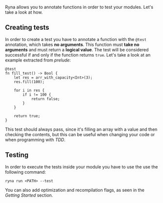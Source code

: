 Ryna allows you to annotate functions in order to test your modules. Let's take a look at how.

## Creating tests

In order to create a test you have to annotate a function with the `@test` annotation, which takes **no arguments**. 
This function must **take no arguments** and must return a **logical value**. The test will be considered successful if and
only if the function returns `true`. Let's take a look at an example extracted from *prelude*:

```
@test
fn fill_test() -> Bool {
    let res = arr_with_capacity<Int>(3);
    res.fill(100);

    for i in res {
        if i != 100 {
            return false;
        }
    }

    return true;
}
```

This test should always pass, since it's filling an array with a value and then checking the contents, but
this can be useful when changing your code or when programming with *TDD*. 

## Testing

In order to execute the tests inside your module you have to use the use the following command:

```
ryna run <PATH> --test
```

You can also add optimization and recompilation flags, as seen in the *Getting Started* section.